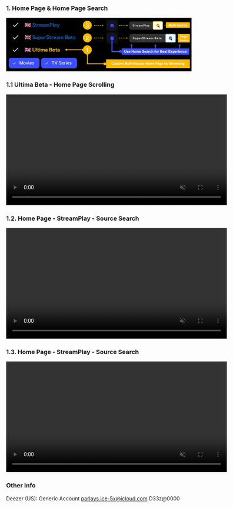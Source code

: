 ### 1. Home Page & Home Page Search
![Landing Page](media/1_Landing_Page_&_Sources_Search_Upscaled.png)

### 1.1 Ultima Beta - Home Page Scrolling
<video src="media/2_Home_Screen_Ultima_Beta_tutorial.mp4" autoplay loop muted playsinline width="600"></video>

### 1.2. Home Page - StreamPlay - Source Search
<video src="media/3_Source_Search_StreamPlay_tutorial.mp4" autoplay loop muted playsinline width="600"></video>

### 1.3. Home Page - StreamPlay - Source Search
<video src="media/4_How_To_Change_Source Ranking_tutorial.mp4" autoplay loop muted playsinline width="600"></video>

### Other Info
Deezer (US): Generic Account
parlays.ice-5x@icloud.com
D33z@0000
